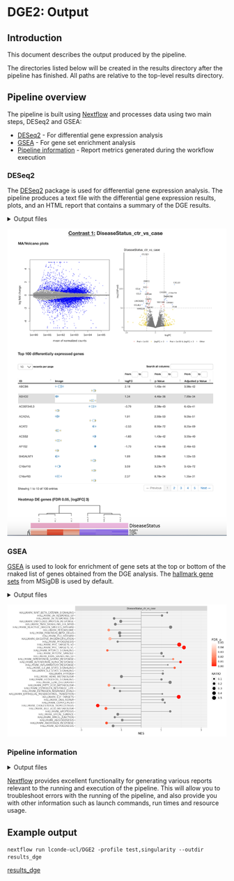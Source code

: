 # DGE2: Output

## Introduction

This document describes the output produced by the pipeline.

The directories listed below will be created in the results directory after the pipeline has finished. All paths are relative to the top-level results directory.

<!-- TODO nf-core: Write this documentation describing your workflow's output -->

## Pipeline overview

The pipeline is built using [Nextflow](https://www.nextflow.io/) and processes data using two main steps, DESeq2 and GSEA:

- [DESeq2](#deseq2) - For differential gene expression analysis
- [GSEA](#gsea) - For gene set enrichment analysis
- [Pipeline information](#pipeline-information) - Report metrics generated during the workflow execution

### DESeq2

The [DESeq2](https://bioconductor.org/packages/release/bioc/html/DESeq2.html) package is used for differential gene expression analysis. The pipeline produces a text file with the differential gene expression results, plots, and an HTML report that contains a summary of the DGE results.

<details markdown="1">
<summary>Output files</summary>

- `DGE2_PlotsAndFiles/`
  - `PCAplot.png`: PCA plot
  - `Condition_treatment_vs_control/`: There will be one "Condition_treatment_vs_control" folder per comparison (e.g. contrast), containing a file and several plots:
    - Condition_treatment_vs_control_VolcanoPlot.png
    - Condition_treatment_vs_control_MAplot.png
    - Condition_treatment_vs_control_heatmap.png
    - Condition_treatment_vs_control_results.txt
- `DGE2_report/`
  - `DGE2.html`: HTML report containing a summary of the DGE results, including the files and plots above
</details>

![dge](images/dge_report.png)

### GSEA

[GSEA](http://software.broadinstitute.org/gsea/index.jsp) is used to look for enrichment of gene sets at the top or bottom of the rnaked list of genes obtained from the DGE analysis. The [hallmark gene
sets](http://software.broadinstitute.org/gsea/msigdb/collections.jsp) from MSigDB is used by default.

<details markdown="1">
<summary>Output files</summary>

- `GSEA/`
  - `Condition_treatment_vs_control/`: There will be one "Condition_treatment_vs_control" folder per comparison (e.g. contrast), containing a folder with the typical results obtained from running GSEA, as well as a plot that summarizes the results:
    - gsea_results/my_analysis.GseaPreranked.xxxxxxxxxxxxx
    - gsea_plot.png
</details>

![gsea](images/gsea_plot.png)


### Pipeline information

<details markdown="1">
<summary>Output files</summary>

- `pipeline_info/`
  - Reports generated by Nextflow: `execution_report.html`, `execution_timeline.html`, `execution_trace.txt` and `pipeline_dag.dot`/`pipeline_dag.svg`.
  - Reports generated by the pipeline: `pipeline_report.html`, `pipeline_report.txt` and `software_versions.yml`. The `pipeline_report*` files will only be present if the `--email` / `--email_on_fail` parameter's are used when running the pipeline.
  - Reformatted samplesheet files used as input to the pipeline: `samplesheet.valid.csv`.
  - Parameters used by the pipeline run: `params.json`.

</details>

[Nextflow](https://www.nextflow.io/docs/latest/tracing.html) provides excellent functionality for generating various reports relevant to the running and execution of the pipeline. This will allow you to troubleshoot errors with the running of the pipeline, and also provide you with other information such as launch commands, run times and resource usage.


## Example output

`nextflow run lconde-ucl/DGE2 -profile test,singularity --outdir results_dge
`

[results_dge](https://github.com/lconde-ucl/DGE2/tree/master/assets/test_datasets/results_dge)



